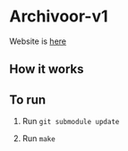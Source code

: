 # Archivoor-v1

Website is [here](https://archivetheweb.com)

## How it works

## To run

1. Run `git submodule update`

2. Run `make`
